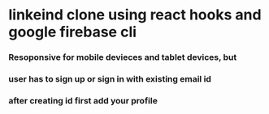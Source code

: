 # linkeind clone using react hooks and google firebase cli
### Resoponsive for mobile devieces and tablet devices, but
### user has to sign up or sign in with existing email id
### after creating id first add your profile
